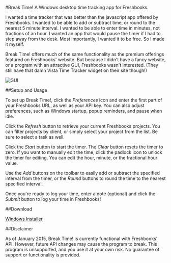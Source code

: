 #Break Time!
A Windows desktop time tracking app for Freshbooks.

I wanted a time tracker that was better than the javascript app offered by Freshbooks. I wanted to be able to add or subtract time, or round to the nearest 5 minute interval. I wanted to be able to enter time in minutes, not fractions of an hour. I wanted an app that would pause the timer if I had to step away from the desk. Most importantly, I wanted it to be free. So I made it myself.

Break Time! offers much of the same functionality as the premium offerings featured on Freshbooks' website. But because I didn't have a fancy website, or a program with an attractive GUI, Freshbooks wasn't interested. (They still have that damn Vista Time Tracker widget on their site though!)

![GUI](https://github.com/fuzzbomb7/breaktime/tree/master/Binaries/breaktime.png)

##Setup and Usage

To set up Break Time!, click the *Preferences* icon and enter the first part of your Freshbooks URL, as well as your API key. You can also adjust preferences, such as Windows startup, popup reminders, and pause when idle.

Click the *Refresh* button to retrieve your current Freshbooks projects. You can filter projects by client, or simply select your project from the list.  Be sure to select a task as well.

Click the *Start* button to start the timer. The *Clear* button resets the timer to zero. If you want to manually edit the time, click the padlock icon to unlock the timer for editing. You can edit the hour, minute, or the fractional hour value.

Use the *Add* buttons on the toolbar to easily add or subtract the specified interval from the timer, or the *Round* buttons to round the time to the nearest specified interval.

Once you're ready to log your time, enter a note (optional) and click the *Submit* button to log your time in Freshbooks!

##Download

[Windows Installer](https://github.com/fuzzbomb7/breaktime/tree/master/Binaries/breaktime.msi)

##Disclaimer

As of January 2015, Break Time! is currently functional with Freshbooks' API. However, future API changes may cause the program to break. This program is unsupported, and you use it at your own risk. No guarantee of support or functionality is provided.
